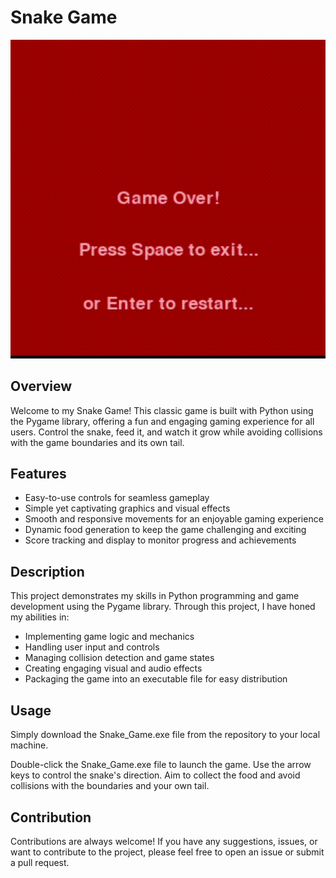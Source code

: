 # Snake Game

![Snake Game Demo](demo.gif)

## Overview

Welcome to my Snake Game! This classic game is built with Python using the Pygame library, offering a fun and engaging gaming experience for all users. Control the snake, feed it, and watch it grow while avoiding collisions with the game boundaries and its own tail.

## Features

- Easy-to-use controls for seamless gameplay
- Simple yet captivating graphics and visual effects
- Smooth and responsive movements for an enjoyable gaming experience
- Dynamic food generation to keep the game challenging and exciting
- Score tracking and display to monitor progress and achievements

## Description

This project demonstrates my skills in Python programming and game development using the Pygame library. Through this project, I have honed my abilities in:
- Implementing game logic and mechanics
- Handling user input and controls
- Managing collision detection and game states
- Creating engaging visual and audio effects
- Packaging the game into an executable file for easy distribution

## Usage

Simply download the Snake_Game.exe file from the repository to your local machine.

Double-click the Snake_Game.exe file to launch the game. Use the arrow keys to control the snake's direction. Aim to collect the food and avoid collisions with the boundaries and your own tail.

## Contribution

Contributions are always welcome! If you have any suggestions, issues, or want to contribute to the project, please feel free to open an issue or submit a pull request.
